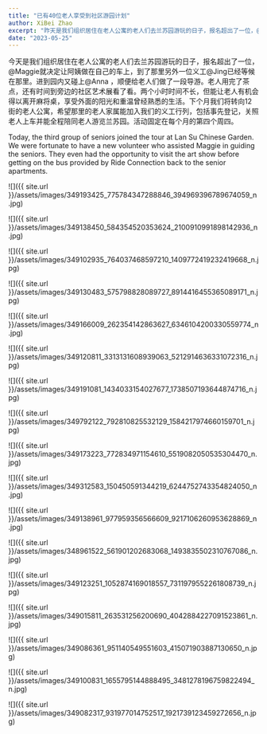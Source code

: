 ```yaml
---
title: "已有40位老人享受到社区游园计划"
author: XiBei Zhao
excerpt: "昨天是我们组织居住在老人公寓的老人们去兰苏园游玩的日子，报名超出了一位，@Maggie就决定让阿姨做在自己的车上，到了那里另外一位义工@Jing已经等候在那里。进到园内又碰上@Anna ，顺便给老人们做了一段导游。老人用完了茶点，还有时间到旁边的社区艺术展看了看。两个小时时间不长，但能让老人有机会得以离开麻将桌，享受外面的阳光和重温曾经熟悉的生活。下个月我们将转向12街的老人公寓。"
date: "2023-05-25"
---
```


今天是我们组织居住在老人公寓的老人们去兰苏园游玩的日子，报名超出了一位，@Maggie就决定让阿姨做在自己的车上，到了那里另外一位义工@Jing已经等候在那里。进到园内又碰上@Anna ，顺便给老人们做了一段导游。老人用完了茶点，还有时间到旁边的社区艺术展看了看。两个小时时间不长，但能让老人有机会得以离开麻将桌，享受外面的阳光和重温曾经熟悉的生活。下个月我们将转向12街的老人公寓，希望那里的老人家属能加入我们的义工行列，包括事先登记，关照老人上车并能全程陪同老人游览兰苏园。活动固定在每个月的第四个周四。

Today, the third group of seniors joined the tour at Lan Su Chinese Garden. We were fortunate to have a new volunteer who assisted Maggie in guiding the seniors. They even had the opportunity to visit the art show before getting on the bus provided by Ride Connection back to the senior apartments.

![]({{ site.url }}/assets/images/349193425_775784347288846_394969396789674059_n.jpg)

![]({{ site.url }}/assets/images/349138450_584354520353624_2100910991898142936_n.jpg)

![]({{ site.url }}/assets/images/349102935_764037468597210_1409772419232419668_n.jpg)

![]({{ site.url }}/assets/images/349130483_575798828089727_8914416455365089171_n.jpg)

![]({{ site.url }}/assets/images/349166009_262354142863627_6346104200330559774_n.jpg)

![]({{ site.url }}/assets/images/349120811_3313131608939063_5212914636331072316_n.jpg)

![]({{ site.url }}/assets/images/349191081_1434033154027677_1738507193644874716_n.jpg)

![]({{ site.url }}/assets/images/349792122_792810825532129_1584217974660159701_n.jpg)

![]({{ site.url }}/assets/images/349173223_772834971154610_5519082050535304470_n.jpg)

![]({{ site.url }}/assets/images/349312583_150450591344219_6244752743354824050_n.jpg)

![]({{ site.url }}/assets/images/349138961_977959356566609_9217106260953628869_n.jpg)

![]({{ site.url }}/assets/images/348961522_561901202683068_1493835502310767086_n.jpg)

![]({{ site.url }}/assets/images/349123251_1052874169018557_7311979552261808739_n.jpg)

![]({{ site.url }}/assets/images/349015811_263531256200690_4042884227091523861_n.jpg)

![]({{ site.url }}/assets/images/349086361_951140549551603_415071903887130650_n.jpg)

![]({{ site.url }}/assets/images/349100831_1655795144888495_3481278196759822494_n.jpg)

![]({{ site.url }}/assets/images/349082317_931977014752517_1921739123459272656_n.jpg)
